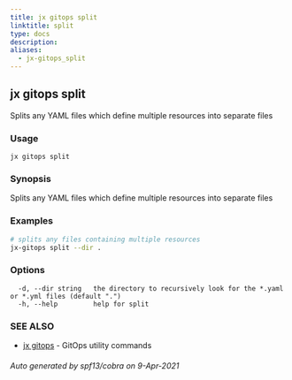 ```yaml
---
title: jx gitops split
linktitle: split
type: docs
description: 
aliases:
  - jx-gitops_split
---
```


## jx gitops split

Splits any YAML files which define multiple resources into separate files

### Usage

```
jx gitops split
```

### Synopsis

Splits any YAML files which define multiple resources into separate files

### Examples

  ```bash
  # splits any files containing multiple resources
  jx-gitops split --dir .

  ```
### Options

```
  -d, --dir string   the directory to recursively look for the *.yaml or *.yml files (default ".")
  -h, --help         help for split
```

### SEE ALSO

* [jx gitops](..)	 - GitOps utility commands

###### Auto generated by spf13/cobra on 9-Apr-2021
